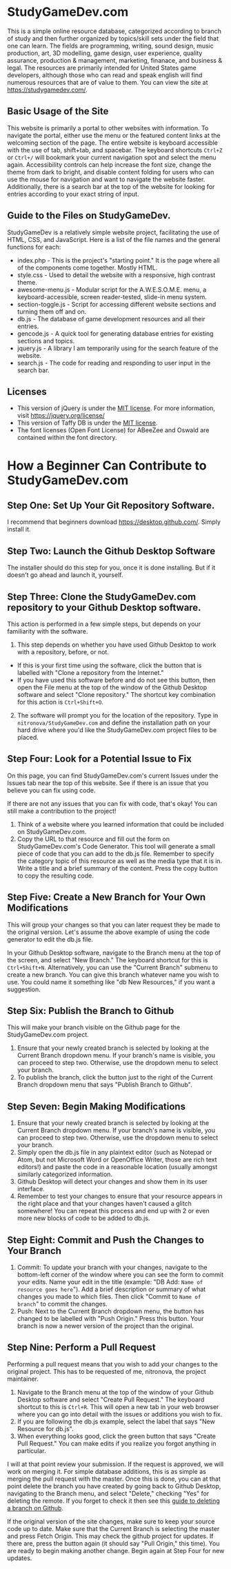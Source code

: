 # StudyGameDev.com
This is a simple online resource database, categorized according to branch of study and then further organized by topics/skill sets under the field that one can learn. The fields are programming, writing, sound design, music production, art, 3D modelling, game design, user experience, quality assurance, production & management, marketing, finanace, and business & legal. The resources are primarily intended for United States game developers, although those who can read and speak english will find numerous resources that are of value to them. You can view the site at https://studygamedev.com/.

## Basic Usage of the Site
This website is primarily a portal to other websites with information. To navigate the portal, either use the menu or the featured content links at the welcoming section of the page. The entire website is keyboard accessible with the use of tab, shift+tab, and spacebar. The keyboard shortcuts `Ctrl+Z` or `Ctrl+/` will bookmark your current navigation spot and select the menu again. Accessibility controls can help increase the font size, change the theme from dark to bright, and disable content folding for users who can use the mouse for navigation and want to navigate the website faster. Additionally, there is a search bar at the top of the website for looking for entries according to your exact string of input.

## Guide to the Files on StudyGameDev.
StudyGameDev is a relatively simple website project, facilitating the use of HTML, CSS, and JavaScript. Here is a list of the file names and the general functions for each:

* index.php - This is the project's "starting point." It is the page where all of the components come together. Mostly HTML.
* style.css - Used to detail the website with a responsive, high contrast theme.
* awesome-menu.js - Modular script for the A.W.E.S.O.M.E. menu, a keyboard-accessible, screen reader-tested, slide-in menu system.
* section-toggle.js - Script for accessing different website sections and turning them off and on.
* db.js - The database of game development resources and all their entries.
* gencode.js - A quick tool for generating database entries for existing sections and topics.
* jquery.js - A library I am temporarily using for the search feature of the website.
* search.js - The code for reading and responding to user input in the search bar.

## Licenses
* This version of jQuery is under the [MIT license](https://tldrlegal.com/license/mit-license). For more information, visit https://jquery.org/license/
* This version of Taffy DB is under the [MIT license](https://tldrlegal.com/license/mit-license).
* The font licenses (Open Font License) for ABeeZee and Oswald are contained within the font directory.

# How a Beginner Can Contribute to StudyGameDev.com
## Step One: Set Up Your Git Repository Software.
I recommend that beginners download https://desktop.github.com/. Simply install it.
## Step Two: Launch the Github Desktop Software
The installer should do this step for you, once it is done installing. But if it doesn't go ahead and launch it, yourself.
## Step Three: Clone the StudyGameDev.com repository to your Github Desktop software.
This action is performed in a few simple steps, but depends on your familiarity with the software.
1. This step depends on whether you have used Github Desktop to work with a repository, before, or not.
* If this is your first time using the software, click the button that is labelled with "Clone a repository from the Internet."
* If you have used this software before and do not see this button, then open the File menu at the top of the window of the Github Desktop software and select "Clone repository." The shortcut key combination for this action is `Ctrl+Shift+O`.
2. The software will prompt you for the location of the repository. Type in `nitronova/StudyGameDev.com` and define the installation path on your hard drive where you'd like the StudyGameDev.com project files to be placed.
## Step Four: Look for a Potential Issue to Fix
On this page, you can find StudyGameDev.com's current Issues under the Issues tab near the top of this website. See if there is an issue that you believe you can fix using code.

If there are not any issues that you can fix with code, that's okay! You can still make a contribution to the project!
1. Think of a website where you learned information that could be included on StudyGameDev.com.
2. Copy the URL to that resource and fill out the form on StudyGameDev.com's Code Generator. This tool will generate a small piece of code that you can add to the db.js file. Remember to specify the category topic of this resource as well as the media type that it is in. Write a title and a brief summary of the content. Press the copy button to copy the resulting code.
## Step Five: Create a New Branch for Your Own Modifications
This will group your changes so that you can later request they be made to the original version. Let's assume the above example of using the code generator to edit the db.js file.

In your Github Desktop software, navigate to the Branch menu at the top of the screen, and select "New Branch." The keyboard shortcut for this is `Ctrl+Shift+N`. Alternatively, you can use the "Current Branch" submenu to create a new branch. You can give this branch whatever name you wish to use. You could name it something like "db New Resources," if you want a suggestion.
## Step Six: Publish the Branch to Github
This will make your branch visible on the Github page for the StudyGameDev.com project.
1. Ensure that your newly created branch is selected by looking at the Current Branch dropdown menu. If your branch's name is visible, you can proceed to step two. Otherwise, use the dropdown menu to select your branch.
2. To publish the branch, click the button just to the right of the Current Branch dropdown menu that says "Publish Branch to Github".
## Step Seven: Begin Making Modifications
1. Ensure that your newly created branch is selected by looking at the Current Branch dropdown menu. If your branch's name is visible, you can proceed to step two. Otherwise, use the dropdown menu to select your branch.
2. Simply open the db.js file in any plaintext editor (such as Notepad or Atom, but not Microsoft Word or OpenOffice Writer, those are rich text editors!) and paste the code in a reasonable location (usually amongst similarly categorized information.
3. Github Desktop will detect your changes and show them in its user interface.
4. Remember to test your changes to ensure that your resource appears in the right place and that your changes haven't caused a glitch somewhere!
You can repeat this process and end up with 2 or even more new blocks of code to be added to db.js.
## Step Eight: Commit and Push the Changes to Your Branch
1. Commit: To update your branch with your changes, navigate to the bottom-left corner of the window where you can see the form to commit your edits. Name your edit in the title (example: "DB Add: `Name of resource goes here`"). Add a brief description or summary of what changes you made to which files. Then click "Commit to `Name of branch`" to commit the changes.
2. Push: Next to the Current Branch dropdown menu, the button has changed to be labelled with "Push Origin." Press this button. Your branch is now a newer version of the project than the original.
## Step Nine: Perform a Pull Request
Performing a pull request means that you wish to add your changes to the original project. This has to be requested of me, nitronova, the project maintainer.
1. Navigate to the Branch menu at the top of the window of your Github Desktop software and select "Create Pull Request." The keyboard shortcut to this is `Ctrl+R`. This will open a new tab in your web browser where you can go into detail with the issues or additions you wish to fix.
2. If you are following the db.js example, select the label that says "New Resource for db.js".
3. When everything looks good, click the green button that says "Create Pull Request." You can make edits if you realize you forgot anything in particular.

I will at that point review your submission. If the request is approved, we will work on merging it. For simple database additions, this is as simple as merging the pull request with the master. Once this is done, you can at that point delete the branch you have created by going back to Github Desktop, navigating to the Branch menu, and select "Delete," checking "Yes" for deleting the remote. If you forget to check it then see this [guide to deleting a branch on Github](https://help.github.com/en/articles/creating-and-deleting-branches-within-your-repository).

If the original version of the site changes, make sure to keep your source code up to date. Make sure that the Current Branch is selecting the master and press Fetch Origin. This may check the github project for updates. If there are, press the button again (it should say "Pull Origin," this time). You are ready to begin making another change. Begin again at Step Four for new updates.
